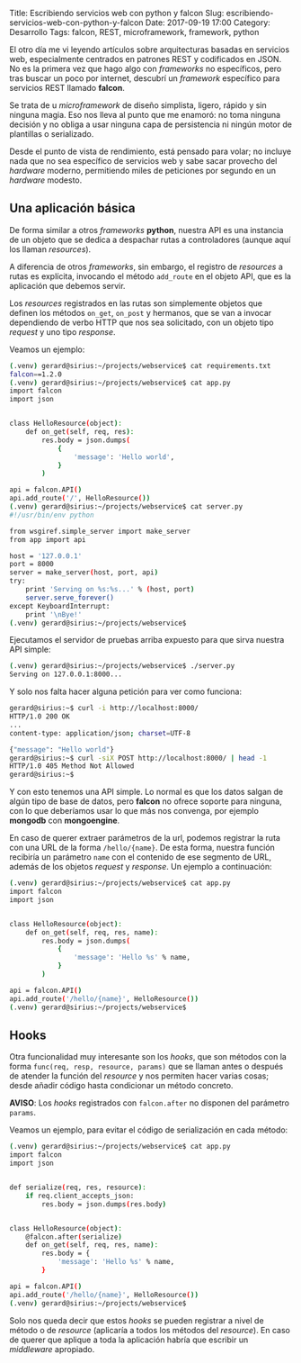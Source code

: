 Title: Escribiendo servicios web con python y falcon
Slug: escribiendo-servicios-web-con-python-y-falcon
Date: 2017-09-19 17:00
Category: Desarrollo
Tags: falcon, REST, microframework, framework, python



El otro día me vi leyendo artículos sobre arquitecturas basadas en servicios web, especialmente centrados en patrones REST y codificados en JSON. No es la primera vez que hago algo con *frameworks* no específicos, pero tras buscar un poco por internet, descubrí un *framework* específico para servicios REST llamado **falcon**.

Se trata de u *microframework* de diseño simplista, ligero, rápido y sin ninguna magia. Eso nos lleva al punto que me enamoró: no toma ninguna decisión y no obliga a usar ninguna capa de persistencia ni ningún motor de plantillas o serializado.

Desde el punto de vista de rendimiento, está pensado para volar; no incluye nada que no sea específico de servicios web y sabe sacar provecho del *hardware* moderno, permitiendo miles de peticiones por segundo en un *hardware* modesto.

## Una aplicación básica

De forma similar a otros *frameworks* **python**, nuestra API es una instancia de un objeto que se dedica a despachar rutas a controladores (aunque aquí los llaman *resources*).

A diferencia de otros *frameworks*, sin embargo, el registro de *resources* a rutas es explícita, invocando el método `add_route` en el objeto API, que es la aplicación que debemos servir.

Los *resources* registrados en las rutas son simplemente objetos que definen los métodos `on_get`, `on_post` y hermanos, que se van a invocar dependiendo de verbo HTTP que nos sea solicitado, con un objeto tipo *request* y uno tipo *response*.

Veamos un ejemplo:

```bash
(.venv) gerard@sirius:~/projects/webservice$ cat requirements.txt 
falcon==1.2.0
(.venv) gerard@sirius:~/projects/webservice$ cat app.py 
import falcon
import json


class HelloResource(object):
    def on_get(self, req, res):
        res.body = json.dumps(
            {
                'message': 'Hello world',
            }
        )

api = falcon.API()
api.add_route('/', HelloResource())
(.venv) gerard@sirius:~/projects/webservice$ cat server.py 
#!/usr/bin/env python

from wsgiref.simple_server import make_server
from app import api

host = '127.0.0.1'
port = 8000
server = make_server(host, port, api)
try:
    print 'Serving on %s:%s...' % (host, port)
    server.serve_forever()
except KeyboardInterrupt:
    print '\nBye!'
(.venv) gerard@sirius:~/projects/webservice$ 
```

Ejecutamos el servidor de pruebas arriba expuesto para que sirva nuestra API simple:

```bash
(.venv) gerard@sirius:~/projects/webservice$ ./server.py 
Serving on 127.0.0.1:8000...
```

Y solo nos falta hacer alguna petición para ver como funciona:

```bash
gerard@sirius:~$ curl -i http://localhost:8000/
HTTP/1.0 200 OK
...  
content-type: application/json; charset=UTF-8

{"message": "Hello world"}
gerard@sirius:~$ curl -siX POST http://localhost:8000/ | head -1
HTTP/1.0 405 Method Not Allowed
gerard@sirius:~$ 
```

Y con esto tenemos una API simple. Lo normal es que los datos salgan de algún tipo de base de datos, pero **falcon** no ofrece soporte para ninguna, con lo que deberíamos usar lo que más nos convenga, por ejemplo **mongodb** con **mongoengine**.

En caso de querer extraer parámetros de la url, podemos registrar la ruta con una URL de la forma `/hello/{name}`. De esta forma, nuestra función recibiría un parámetro `name` con el contenido de ese segmento de URL, además de los objetos *request* y *response*. Un  ejemplo a continuación:

```bash
(.venv) gerard@sirius:~/projects/webservice$ cat app.py 
import falcon
import json


class HelloResource(object):
    def on_get(self, req, res, name):
        res.body = json.dumps(
            {
                'message': 'Hello %s' % name,
            }
        )

api = falcon.API()
api.add_route('/hello/{name}', HelloResource())
(.venv) gerard@sirius:~/projects/webservice$ 
```

## Hooks

Otra funcionalidad muy interesante son los *hooks*, que son métodos con la forma `func(req, resp, resource, params)` que se llaman antes o después de atender la función del *resource* y nos permiten hacer varias cosas; desde añadir código hasta condicionar un método concreto.

**AVISO**: Los *hooks* registrados con `falcon.after` no disponen del parámetro `params`.

Veamos un ejemplo, para evitar el código de serialización en cada método:

```bash
(.venv) gerard@sirius:~/projects/webservice$ cat app.py 
import falcon
import json


def serialize(req, res, resource):
    if req.client_accepts_json:
        res.body = json.dumps(res.body)


class HelloResource(object):
    @falcon.after(serialize)
    def on_get(self, req, res, name):
        res.body = {
            'message': 'Hello %s' % name,
        }

api = falcon.API()
api.add_route('/hello/{name}', HelloResource())
(.venv) gerard@sirius:~/projects/webservice$ 
```

Solo nos queda decir que estos *hooks* se pueden registrar a nivel de método o de *resource* (aplicaría a todos los métodos del *resource*). En caso de querer que aplique a toda la aplicación habría que escribir un *middleware* apropiado.
